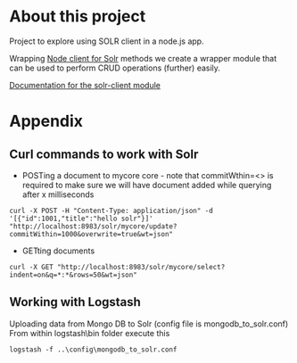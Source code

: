 # About this project
Project to explore using SOLR client in a node.js app.  

Wrapping [Node client for Solr](https://www.npmjs.com/package/solr-client) methods we create a wrapper module that can be used to perform CRUD operations (further) easily.

[Documentation for the solr-client module](http://lbdremy.github.io/solr-node-client/code/solr.js.html)

# Appendix
## Curl commands to work with Solr
- POSTing a document to mycore core - note that commitWthin=<<x>> is required to make sure we will have document added while querying after x milliseconds
```
curl -X POST -H "Content-Type: application/json" -d '[{"id":1001,"title":"hello solr"}]' "http://localhost:8983/solr/mycore/update?commitWithin=1000&overwrite=true&wt=json"
```
- GETting documents
```
curl -X GET "http://localhost:8983/solr/mycore/select?indent=on&q=*:*&rows=50&wt=json"
```

## Working with Logstash
Uploading data from Mongo DB to Solr (config file is mongodb_to_solr.conf)  
From within logstash\bin folder execute this
```
logstash -f ..\config\mongodb_to_solr.conf
```